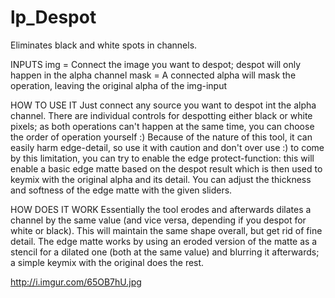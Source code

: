 # lp_Despot

Eliminates black and white spots in channels.

INPUTS
img = Connect the image you want to despot; despot will only happen in the alpha channel
mask = A connected alpha will mask the operation, leaving the original alpha of the img-input

HOW TO USE IT
Just connect any source you want to despot int the alpha channel. There are individual controls for despotting either black or white pixels; as both operations can't happen at the same time, you can choose the order of operation yourself :)
Because of the nature of this tool, it can easily harm edge-detail, so use it with caution and don't over use :) to come by this limitation, you can try to enable the edge protect-function: this will enable a basic edge matte based on the despot result which is then used to keymix with the original alpha and its detail. You can adjust the thickness and softness of the edge matte with the given sliders.

HOW DOES IT WORK
Essentially the tool erodes and afterwards dilates a channel by the same value (and vice versa, depending if you despot for white or black). This will maintain the same shape overall, but get rid of fine detail.
The edge matte works by using an eroded version of the matte as a stencil for a dilated one (both at the same value) and blurring it afterwards; a simple keymix with the original does the rest.


http://i.imgur.com/65OB7hU.jpg
